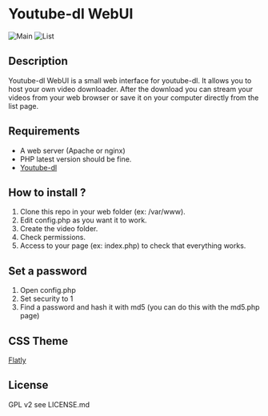 # Youtube-dl WebUI

![Main](https://github.com/p1rox/Youtube-dl-WebUI/raw/master/img/main.png)
![List](https://github.com/p1rox/Youtube-dl-WebUI/raw/master/img/list.png)

## Description
Youtube-dl WebUI is a small web interface for youtube-dl. It allows you to host your own video downloader. After the download you can stream your videos from your web browser or save it on your computer directly from the list page.

## Requirements
- A web server (Apache or nginx)
- PHP latest version should be fine.
- [Youtube-dl](https://github.com/rg3/youtube-dl)

## How to install ?
1. Clone this repo in your web folder (ex: /var/www).
2. Edit config.php as you want it to work.
3. Create the video folder. 
4. Check permissions.
5. Access to your page (ex: index.php) to check that everything works.

## Set a password
1. Open config.php
2. Set security to 1
3. Find a password and hash it with md5 (you can do this with the md5.php page)

## CSS Theme
[Flatly](http://bootswatch.com/flatly/)

## License
GPL v2 see LICENSE.md
